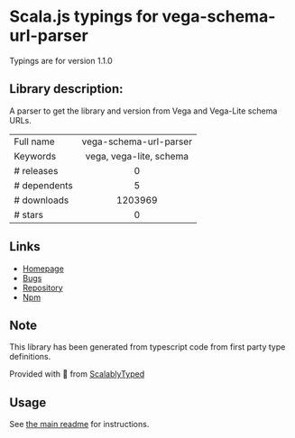 
# Scala.js typings for vega-schema-url-parser

Typings are for version 1.1.0

## Library description:
A parser to get the library and version from Vega and Vega-Lite schema URLs.

|                    |                 |
| ------------------ | :-------------: |
| Full name          | vega-schema-url-parser |
| Keywords           | vega, vega-lite, schema |
| # releases         | 0 |
| # dependents       | 5 |
| # downloads        | 1203969 |
| # stars            | 0 |

## Links
- [Homepage](https://github.com/vega/schema#readme)
- [Bugs](https://github.com/vega/schema/issues)
- [Repository](https://github.com/vega/schema)
- [Npm](https://www.npmjs.com/package/vega-schema-url-parser)
    


## Note
This library has been generated from typescript code from first party type definitions.

Provided with :purple_heart: from [ScalablyTyped](https://github.com/oyvindberg/ScalablyTyped)

## Usage
See [the main readme](../../readme.md) for instructions.


